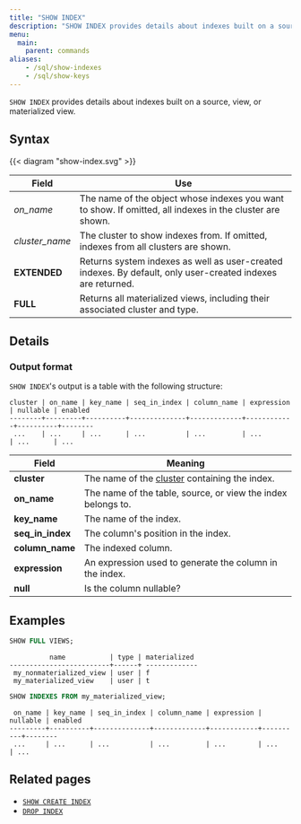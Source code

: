 ```yaml
---
title: "SHOW INDEX"
description: "SHOW INDEX provides details about indexes built on a source, view, or materialized view"
menu:
  main:
    parent: commands
aliases:
    - /sql/show-indexes
    - /sql/show-keys
---
```


`SHOW INDEX` provides details about indexes built on a source, view, or materialized view.

## Syntax

{{< diagram "show-index.svg" >}}

Field | Use
------|-----
_on&lowbar;name_ | The name of the object whose indexes you want to show. If omitted, all indexes in the cluster are shown.
_cluster&lowbar;name_ | The cluster to show indexes from. If omitted, indexes from all clusters are shown.
**EXTENDED** | Returns system indexes as well as user-created indexes. By default, only user-created indexes are returned.
**FULL** | Returns all materialized views, including their associated cluster and type.

## Details

### Output format

`SHOW INDEX`'s output is a table with the following structure:

```nofmt
cluster | on_name | key_name | seq_in_index | column_name | expression | nullable | enabled
--------+---------+----------+--------------+-------------+------------+----------+--------
 ...    | ...     | ...      | ...          | ...         | ...        | ...      | ...
```

Field | Meaning
------|--------
**cluster** | The name of the [cluster](/overview/key-concepts/#clusters) containing the index.
**on_name** | The name of the table, source, or view the index belongs to.
**key_name** | The name of the index.
**seq_in_index** | The column's position in the index.
**column_name** | The indexed column.
**expression** | An expression used to generate the column in the index.
**null** | Is the column nullable?

## Examples

```sql
SHOW FULL VIEWS;
```
```nofmt
          name           | type | materialized
-------------------------+------+ -------------
 my_nonmaterialized_view | user | f
 my_materialized_view    | user | t
```

```sql
SHOW INDEXES FROM my_materialized_view;
```
```nofmt
 on_name | key_name | seq_in_index | column_name | expression | nullable | enabled
---------+----------+--------------+-------------+------------+----------+--------
 ...     | ...      | ...          | ...         | ...        | ...      | ...
```

## Related pages

- [`SHOW CREATE INDEX`](../show-create-index)
- [`DROP INDEX`](../drop-index)
